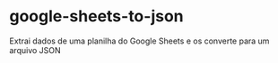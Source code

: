 # google-sheets-to-json
 Extrai dados de uma planilha do Google Sheets e os converte para um arquivo JSON
